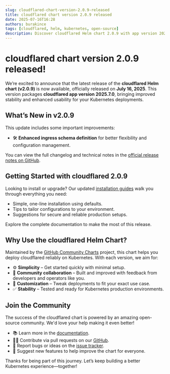 ```yaml
---
slug: cloudflared-chart-version-2.0.9-released
title: cloudflared chart version 2.0.9 released
date: 2025-07-16T16:28
authors: burakince
tags: [cloudflared, helm, kubernetes, open-source]
description: Discover cloudflared Helm chart 2.0.9 with app version 2025.7.0, featuring enhancements to ingress schema and simplified Kubernetes deployment.
---
```


# cloudflared chart version 2.0.9 released!

We’re excited to announce that the latest release of the **cloudflared Helm chart (v2.0.9)** is now available, officially released on **July 16, 2025**. This version packages **cloudflared app version 2025.7.0**, bringing improved stability and enhanced usability for your Kubernetes deployments.

<!-- truncate -->

## What’s New in v2.0.9

This update includes some important improvements:

- 🛠️ **Enhanced ingress schema definition** for better flexibility and configuration management.

You can view the full changelog and technical notes in the [official release notes on GitHub](https://github.com/community-charts/helm-charts/releases/tag/cloudflared-2.0.9).

## Getting Started with cloudflared 2.0.9

Looking to install or upgrade? Our updated [installation guides](https://community-charts.github.io/docs/category/cloudflared) walk you through everything you need:

- Simple, one-line installation using defaults.
- Tips to tailor configurations to your environment.
- Suggestions for secure and reliable production setups.

Explore the complete documentation to make the most of this release.

## Why Use the cloudflared Helm Chart?

Maintained by the [GitHub Community Charts](https://github.com/community-charts/helm-charts) project, this chart helps you deploy cloudflared reliably on Kubernetes. With each version, we aim for:

- ⚙️ **Simplicity** – Get started quickly with minimal setup.
- 🤝 **Community collaboration** – Built and improved with feedback from developers and operators like you.
- 🔧 **Customization** – Tweak deployments to fit your exact use case.
- ✅ **Stability** – Tested and ready for Kubernetes production environments.

## Join the Community

The success of the cloudflared chart is powered by an amazing open-source community. We'd love your help making it even better!

- 📚 Learn more in the [documentation](https://community-charts.github.io/docs/category/cloudflared).
- 👨‍💻 Contribute via pull requests on our [GitHub](https://github.com/community-charts/helm-charts).
- 🐞 Report bugs or ideas on the [issue tracker](https://github.com/community-charts/helm-charts/issues).
- 🌟 Suggest new features to help improve the chart for everyone.

Thanks for being part of this journey. Let’s keep building a better Kubernetes experience—together!